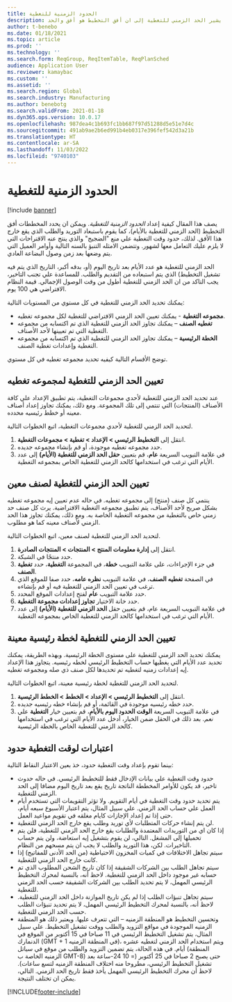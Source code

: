 ```yaml
---
title: الحدود الزمنية للتغطية
description: يصف هذا المقال كيفية إعداد الحدود الزمنية للتغطية. يشير الحد الزمني للتغطية إلى ان أفق التخطيط هو أفق والحد.
author: t-benebo
ms.date: 01/18/2021
ms.topic: article
ms.prod: ''
ms.technology: ''
ms.search.form: ReqGroup, ReqItemTable, ReqPlanSched
audience: Application User
ms.reviewer: kamaybac
ms.custom: ''
ms.assetid: ''
ms.search.region: Global
ms.search.industry: Manufacturing
ms.author: benebotg
ms.search.validFrom: 2021-01-18
ms.dyn365.ops.version: 10.0.17
ms.openlocfilehash: 987dea4c1b693fc1bb687f97d51288d5e51e7d4c
ms.sourcegitcommit: 491ab9ae2b6ed991b4eb0317e396fef542d3a21b
ms.translationtype: HT
ms.contentlocale: ar-SA
ms.lasthandoff: 11/03/2022
ms.locfileid: "9740103"
---
```

# <a name="coverage-time-fences"></a>الحدود الزمنية للتغطية

[!include [banner](../../includes/banner.md)]

يصف هذا المقال كيفية إعداد *الحدود الزمنية للتغطية*. ويمكن ان يحدد المخططات أفق التخطيط (الحد الزمني للتغطية بالأيام)، كما يقوم باستبعاد التوريد والطلب الذي يقع خارج هذا الأفق. لذلك، حدود وقت التغطية علي منع "الضجيج" والذي ينتج عنه الاقتراحات التي لا يلزم عليك التعامل معها لشهور. وتتضمن الامثله التنبؤ بالسنه التالية وأوامر العميل التي يتم وضعها بعد زمن وصول البضاعة العادي.

الحد الزمني للتغطية هو عدد الأيام بعد تاريخ اليوم (أو، بدقه أكبر، التاريخ الذي يتم فيه تشغيل التخطيط) الذي يتم استبعاده من التقديم والطلب. للمساعدة علي تجنب التاخير، يجب التاكد من ان الحد الزمني للتغطية أطول من وقت الوصول الإجمالي. قيمة النظام الافتراضي هي 100 يوم.

يمكنك تحديد الحد الزمني للتغطية في كل مستوي من المستويات التالية:

- **مجموعه التغطية** - يمكنك تعيين الحد الزمني الافتراضي للتغطية لكل مجموعه تغطيه.
- **تغطيه الصنف** – يمكنك تجاوز الحد الزمني للتغطية الذي تم اكتسابه من مجموعه التغطية التي تم تعيينها لأحد الأصناف.
- **الخطة الرئيسية** – يمكنك تجاوز الحد الزمني للتغطية الذي تم اكتسابه من مجموعه التغطية وإعدادات تغطية الصنف.

توضح الأقسام التالية كيفيه تحديد مجموعه تغطيه في كل مستوي.

## <a name="set-a-coverage-time-fence-for-a-coverage-group"></a>تعيين الحد الزمني للتغطية لمجموعه تغطيه

عند تحديد الحد الزمني للتغطية لأحدي مجموعات التغطية، يتم تطبيق الإعداد علي كافة الأصناف (المنتجات) التي تنتمي إلى تلك المجموعة. ومع ذلك، يمكنك تجاوز إعداد أصناف معينه أو خطط رئيسيه محدده.

لتحديد الحد الزمني للتغطية لأحدي مجموعات التغطية، اتبع الخطوات التالية.

1. انتقل إلى **التخطيط الرئيسي \> الإعداد \> تغطية \> مجموعات التغطية**.
1. حدد مجموعه تغطيه موجودة، أو قم بإنشاء مجموعه جديده.
1. في علامة التبويب السريعة **عام**، قم بتعيين **حقل الحد الزمني للتغطية (الأيام)** إلى عدد الأيام التي ترغب في استخدامها كالحد الزمني للتغطية الخاص بمجموعه التغطية.

## <a name="set-a-coverage-time-fence-for-a-specific-item"></a>تعيين الحد الزمني للتغطية لصنف معين

ينتمي كل صنف (منتج) إلى مجموعه تغطيه. في حاله عدم تعيين إيه مجموعه تغطيه بشكل صريح لأحد الأصناف، يتم تطبيق مجموعه التغطية الافتراضية. يرث كل صنف حد زمني خاص بالتغطية من مجموعه التغطية الخاصة به. ومع ذلك، يمكنك تجاوز هذا الحد الزمني لأصناف معينه كما هو مطلوب.

لتحديد الحد الزمني للتغطية لصنف معين، اتبع الخطوات التالية.

1. انتقل إلى **إدارة معلومات المنتج‬ \> المنتجات \> المنتجات الصادرة**.
1. حدد منتجًا في الشبكة.
1. في جزء الإجراءات، على علامة التبويب **خطة**، في المجموعة **التغطية**، حدد **تغطية الصنف**.
1. في الصفحة **تغطيه الصنف**، في علامة التبويب **نظره عامه**، حدد صفا للموقع الذي ترغب في تعيين الحد الزمني للتغطية فيه أو قم بإنشاءه.
1. حدد علامة التبويب **عام** لفتح إعدادات الموقع المحدد.
1. حدد خانة الاختيار **تجاوز إعدادات مجموعة التغطية‬**.
1. في علامة التبويب السريعة عام، قم بتعيين حقل **الحد الزمني للتغطية (الأيام)** إلى عدد الأيام التي ترغب في استخدامها كالحد الزمني للتغطية الخاص بمجموعه التغطية.

## <a name="set-a-coverage-time-fence-for-a-specific-master-plan"></a>تعيين الحد الزمني للتغطية لخطة رئيسية معينة

يمكنك تحديد الحد الزمني للتغطية على مستوى الخطة الرئيسية. وبهذه الطريقة، يمكنك تحديد عدد الأيام التي يغطيها حساب التخطيط الرئيسي لخطه رئيسيه. يتجاوز هذا الإعداد إيه إعدادات زمنيه لتغطيه تم تحديدها لكل صنف ذي صله ومجموعه تغطيه.

لتحديد الحد الزمني للتغطية لخطة رئيسية معينة، اتبع الخطوات التالية.

1. انتقل إلى **التخطيط الرئيسي \> الإعداد \> الخطط \> الخطط الرئيسية**.
1. حدد خطه رئيسيه موجودة في القائمة، أو قم بإنشاء خطه رئيسيه جديده.
1. في علامة التبويب السريعة **الوقت الحدود اليوم بالأيام**، قم بتعيين خيار **التغطية** علي *نعم*. بعد ذلك في الحقل ضمن الخيار، أدخل عدد الأيام التي ترغب في استخدامها كالحد الزمني للتغطية الخاص بالخطة الرئيسية.

## <a name="considerations-for-coverage-time-fences"></a>اعتبارات لوقت التغطية حدود

بينما تقوم بإعداد وقت التغطية حدود، خذ بعين الاعتبار النقاط التالية:

- حدود وقت التغطية علي بيانات الإدخال فقط للتخطيط الرئيسي. في حاله حدوث تاخير، قد يكون للأوامر المخططة الناتجة تاريخ يقع بعد تاريخ اليوم مضافا إلى الحد الزمني للتغطية.
- يتم تحديد حدود وقت التغطية في أيام التقويم. ولا تؤثر التقويمات التي تستخدم أيام العمل علي حساب الحد الزمني. علي سبيل المثال، يتم اعتبار الأسبوع سبعه أيام، حتى إذا تم إعداد الإجازات كايام مغلقه في تقويم مواعيد العمل.
- لن يتم إنشاء حركات المتطلبات لأي توريد وطلب يقع خارج الحد الزمني للتغطية.
- إذا كان اي من التوريدات المعتمدة والطلبات يقع خارج الحد الزمني للتغطية، فلن يتم تحميلها إلى المشغل. التالي، لن يقوم بتشغيل إيه استعاضة، ولن يتم حساب التاخيرات. لكن، هذا التوريد والطلب لا يجب ان يتم مسحهم من النظام.
- سيتم تجاهل الاختلافات في كميات المخزون الاحتياطية (من الحد الأدنى للمفاتيح) إذا كانت خارج الحد الزمني للتغطية.
- سيتم تجاهل الطلب بين الشركات الشقيقة إذا كان تاريخ الشحن المطلوب الذي تم حسابه غير موجود داخل الحد الزمني للتغطية. لاحظ أنه، بالنسبة لمحرك التخطيط الرئيسي المهمل، لا يتم تحديد الطلب بين الشركات الشقيقة حسب الحد الزمني للتغطية.
- سيتم تجاهل تنبؤات الطلب إذا لم يكن تاريخ الموازنة داخل الحد الزمني للتغطية. لاحظ أنه، بالنسبة لمحرك التخطيط الرئيسي المهمل، لا يتم تحديد تنبؤات الطلب حسب الحد الزمني للتغطية.
- وتحسين التخطيط هو المنطقة الزمنيه – التي تتعرف عليها. ويعتبر ذلك هو المنطقة الزمنيه الموجودة في مواقع التزويد والطلب ووقت تشغيل التخطيط. علي سبيل المثال، يتم تشغيل التخطيط الرئيسي في 11 صباحا في 15 أكتوبر من الموقع في الدنمارك (GMT + 1 في المنطقة الزمنيه)، ويتم استخدام الحد الزمني لتغطيه عشره أيام. في هذه الحالة، يتم تضمين التزويد والطلب من موقع في سياتل (المنطقة الزمنيه الخاصة ب GMT-8) حتى يصبح 2 صباحا في 25 أكتوبر (= 10 24-ساعة بعد تشغيل التخطيط الرئيسي، مطروحا منه اختلاف المنطقة الزمنيه لتسع ساعات). لاحظ أن محرك التخطيط الرئيسي المهمل يأخذ فقط تاريخ الحد الزمني. التالي، يمكن ان تختلف النتيجة.


[!INCLUDE[footer-include](../../../includes/footer-banner.md)]